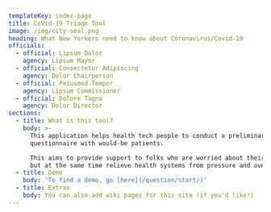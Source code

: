 ```yaml
---
templateKey: index-page
title: CoVid-19 Triage Tool
image: /img/city-seal.png
heading: What New Yorkers need to know about Coronavirus/Covid-19
officials:
  - official: Lipsum Dolor
    agency: Lipsum Mayor
  - official: Consectetur Adipiscing
    agency: Dolor Chairperson
  - official: Peiusmod Tempor
    agency: Lipsum Commissioner
  - official: Dolore Tagna
    agency: Dolor Director
sections:
  - title: What is this tool?
    body: >-
      This application helps health tech people to conduct a preliminary
      questionnaire with would-be patients. 

      This aims to provide support to folks who are worried about their health,
      but at the same time relieve health systems from pressure and overload.
  - title: Demo
    body: 'To find a demo, go [here](/question/start/)'
  - title: Extras
    body: You can also add wiki pages for this site (if you'd like!)
---
```

